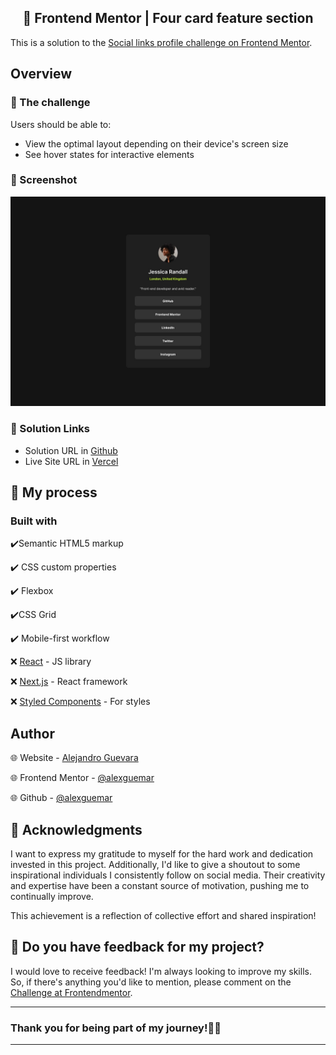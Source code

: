 <div align="center">
<h2>🎯 Frontend Mentor | Four card feature section </h2>
</div>

This is a solution to the [Social links profile challenge on Frontend Mentor](https://www.frontendmentor.io/challenges/social-links-profile-UG32l9m6dQ).

## Overview

### 📁 The challenge

Users should be able to:

- View the optimal layout depending on their device's screen size
- See hover states for interactive elements

### 📸 Screenshot

![Catura de pantalla de la solución](./assets/design/destkop-design.jpg)

### 🔗 Solution Links

- Solution URL in [Github](https://github.com/alexguemar/frontendmentor-social-link-profile)
- Live Site URL in [Vercel](https://frontendmentor-social-link-profile.vercel.app/)

## 🚀 My process

### Built with

✔️Semantic HTML5 markup

✔️ CSS custom properties

✔️ Flexbox

✔️CSS Grid

✔️ Mobile-first workflow

❌ [React](https://reactjs.org/) - JS library

❌ [Next.js](https://nextjs.org/) - React framework

❌ [Styled Components](https://styled-components.com/) - For styles

## Author

<a href="https://www.frontendmentor.io/profile/alexguemar" target="_blank">
</a>

🌐 Website - [Alejandro Guevara](https://www.frontendmentor.io/profile/alexguemar)

🌐 Frontend Mentor - [@alexguemar](https://www.frontendmentor.io/profile/alexguemar)

🌐 Github - [@alexguemar](https://github.com/alexguemar)

## 🌟 Acknowledgments

I want to express my gratitude to myself for the hard work and dedication invested in this project. Additionally, I'd like to give a shoutout to some inspirational individuals I consistently follow on social media. Their creativity and expertise have been a constant source of motivation, pushing me to continually improve.

This achievement is a reflection of collective effort and shared inspiration!

## 🤗 Do you have feedback for my project?

I would love to receive feedback! I'm always looking to improve my skills. So, if there's anything you'd like to mention, please comment on the [Challenge at Frontendmentor](https://www.frontendmentor.io/solutions/social-links-profile-jmRzisCdey).

---

### **Thank you for being part of my journey!🌟🙌**

---
